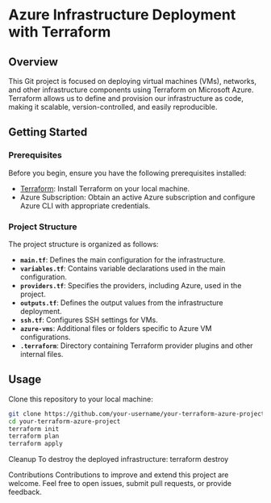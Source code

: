 # Azure Infrastructure Deployment with Terraform

## Overview

This Git project is focused on deploying virtual machines (VMs), networks, and other infrastructure components using Terraform on Microsoft Azure. Terraform allows us to define and provision our infrastructure as code, making it scalable, version-controlled, and easily reproducible.

## Getting Started

### Prerequisites

Before you begin, ensure you have the following prerequisites installed:

- [Terraform](https://www.terraform.io/downloads.html): Install Terraform on your local machine.
- Azure Subscription: Obtain an active Azure subscription and configure Azure CLI with appropriate credentials.

### Project Structure

The project structure is organized as follows:

- **`main.tf`**: Defines the main configuration for the infrastructure.
- **`variables.tf`**: Contains variable declarations used in the main configuration.
- **`providers.tf`**: Specifies the providers, including Azure, used in the project.
- **`outputs.tf`**: Defines the output values from the infrastructure deployment.
- **`ssh.tf`**: Configures SSH settings for VMs.
- **`azure-vms`**: Additional files or folders specific to Azure VM configurations.
- **`.terraform`**: Directory containing Terraform provider plugins and other internal files.

## Usage

   Clone this repository to your local machine:

   ```bash
   git clone https://github.com/your-username/your-terraform-azure-project.git
   cd your-terraform-azure-project
   terraform init
   terraform plan
   terraform apply 
   ```
  Cleanup
  To destroy the deployed infrastructure:
  terraform destroy


  Contributions
  Contributions to improve and extend this project are welcome. Feel free to open issues, submit pull requests, or provide feedback.